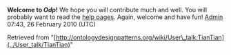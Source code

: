 __Welcome to _Odp_!__ We hope you will contribute much and well. 
You will probably want to read the [help pages](http://ontologydesignpatterns.org/wiki/Help:Contents "Help:Contents"). Again, welcome and have fun! [Admin](../User/ValentinaPresutti "User:ValentinaPresutti") 07:43, 26 February 2010 (UTC)





Retrieved from "[http://ontologydesignpatterns.org/wiki/User\_talk:TianTian](../User_talk/TianTian)"